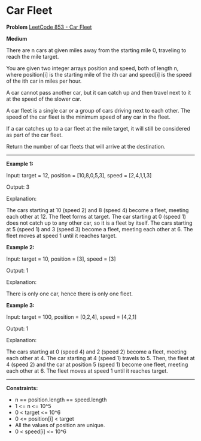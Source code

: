 # Car Fleet

**Problem** [LeetCode 853 - Car Fleet](https://leetcode.com/problems/car-fleet/description/)

**Medium**

There are n cars at given miles away from the starting mile 0, traveling to reach the mile target.

You are given two integer arrays position and speed, both of length n, where position[i] is the starting mile of the ith car and speed[i] is the speed of the ith car in miles per hour.

A car cannot pass another car, but it can catch up and then travel next to it at the speed of the slower car.

A car fleet is a single car or a group of cars driving next to each other. The speed of the car fleet is the minimum speed of any car in the fleet.

If a car catches up to a car fleet at the mile target, it will still be considered as part of the car fleet.

Return the number of car fleets that will arrive at the destination.

---

**Example 1:**

Input: target = 12, position = [10,8,0,5,3], speed = [2,4,1,1,3]

Output: 3

Explanation:

The cars starting at 10 (speed 2) and 8 (speed 4) become a fleet, meeting each other at 12. The fleet forms at target.
The car starting at 0 (speed 1) does not catch up to any other car, so it is a fleet by itself.
The cars starting at 5 (speed 1) and 3 (speed 3) become a fleet, meeting each other at 6. The fleet moves at speed 1 until it reaches target.

**Example 2:**

Input: target = 10, position = [3], speed = [3]

Output: 1

Explanation:

There is only one car, hence there is only one fleet.

**Example 3:**

Input: target = 100, position = [0,2,4], speed = [4,2,1]

Output: 1

Explanation:

The cars starting at 0 (speed 4) and 2 (speed 2) become a fleet, meeting each other at 4. The car starting at 4 (speed 1) travels to 5.
Then, the fleet at 4 (speed 2) and the car at position 5 (speed 1) become one fleet, meeting each other at 6. The fleet moves at speed 1 until it reaches target.

---

**Constraints:**

- n == position.length == speed.length
- 1 <= n <= 10^5
- 0 < target <= 10^6
- 0 <= position[i] < target
- All the values of position are unique.
- 0 < speed[i] <= 10^6
